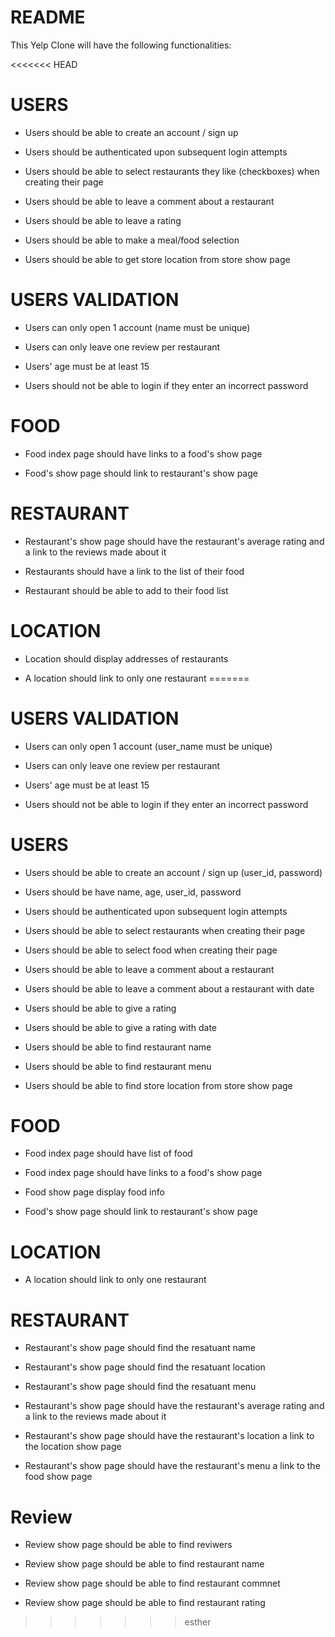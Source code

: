 # README

This Yelp Clone will have the following functionalities: 

<<<<<<< HEAD
# USERS
- Users should be able to create an account / sign up

- Users should be authenticated upon subsequent login attempts

- Users should be able to select restaurants they like (checkboxes) when creating their page

- Users should be able to leave a comment about a restaurant 

- Users should be able to leave a rating

- Users should be able to make a meal/food selection

- Users should be able to get store location from store show page

# USERS VALIDATION
- Users can only open 1 account (name must be unique)

- Users can only leave one review per restaurant

- Users' age must be at least 15

- Users should not be able to login if they enter an incorrect password

# FOOD
- Food index page should have links to a food's show page

- Food's show page should link to restaurant's show page

# RESTAURANT
- Restaurant's show page should have the restaurant's average rating and a link to the reviews made about it

- Restaurants should have a link to the list of their food

- Restaurant should be able to add to their food list

# LOCATION
- Location should display addresses of restaurants

- A location should link to only one restaurant
=======
# USERS VALIDATION
- Users can only open 1 account (user_name must be unique)

- Users can only leave one review per restaurant

- Users' age must be at least 15

- Users should not be able to login if they enter an incorrect password

# USERS
- Users should be able to create an account / sign up (user_id, password)

- Users should be have name, age, user_id, password

- Users should be authenticated upon subsequent login attempts

- Users should be able to select restaurants when creating their page

- Users should be able to select food when creating their page

- Users should be able to leave a comment about a restaurant 

- Users should be able to leave a comment about a restaurant with date

- Users should be able to give a rating

- Users should be able to give a rating with date

- Users should be able to find restaurant name

- Users should be able to find restaurant menu

- Users should be able to find store location from store show page


# FOOD
- Food index page should have list of food

- Food index page should have links to a food's show page

- Food show page display food info

- Food's show page should link to restaurant's show page

# LOCATION
- A location should link to only one restaurant

# RESTAURANT
- Restaurant's show page should find the resatuant  name

- Restaurant's show page should find the resatuant  location

- Restaurant's show page should find the resatuant  menu

- Restaurant's show page should have the restaurant's average rating and a link to the reviews made about it

- Restaurant's show page should have the restaurant's location a link to the location show page

- Restaurant's show page should have the restaurant's menu a link to the food show page

# Review
- Review show page should be able to find reviwers

- Review show page should be able to find restaurant name

- Review show page should be able to find restaurant commnet

- Review show page should be able to find restaurant rating
>>>>>>> esther
